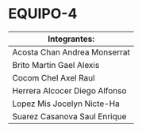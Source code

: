 # EQUIPO-4

| Integrantes:                  |
| ----------------------------- |
| Acosta Chan Andrea Monserrat  |
| Brito Martin Gael Alexis      |
| Cocom Chel Axel Raul          |
| Herrera Alcocer Diego Alfonso |
| Lopez Mis Jocelyn Nicte-Ha    |
| Suarez Casanova Saul Enrique  |
